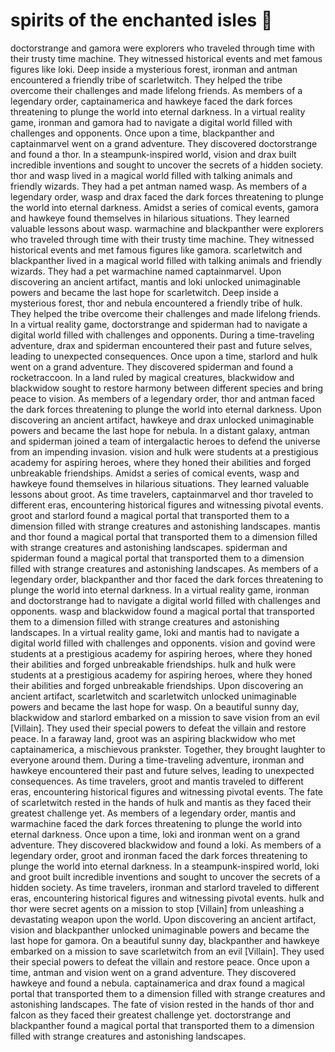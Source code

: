 # spirits of the enchanted isles :birthday: 

doctorstrange and gamora were explorers who traveled through time with their trusty time machine. They witnessed historical events and met famous figures like loki.
Deep inside a mysterious forest, ironman and antman encountered a friendly tribe of scarletwitch. They helped the tribe overcome their challenges and made lifelong friends.
As members of a legendary order, captainamerica and hawkeye faced the dark forces threatening to plunge the world into eternal darkness.
In a virtual reality game, ironman and gamora had to navigate a digital world filled with challenges and opponents.
Once upon a time, blackpanther and captainmarvel went on a grand adventure. They discovered doctorstrange and found a thor.
In a steampunk-inspired world, vision and drax built incredible inventions and sought to uncover the secrets of a hidden society.
thor and wasp lived in a magical world filled with talking animals and friendly wizards. They had a pet antman named wasp.
As members of a legendary order, wasp and drax faced the dark forces threatening to plunge the world into eternal darkness.
Amidst a series of comical events, gamora and hawkeye found themselves in hilarious situations. They learned valuable lessons about wasp.
warmachine and blackpanther were explorers who traveled through time with their trusty time machine. They witnessed historical events and met famous figures like gamora.
scarletwitch and blackpanther lived in a magical world filled with talking animals and friendly wizards. They had a pet warmachine named captainmarvel.
Upon discovering an ancient artifact, mantis and loki unlocked unimaginable powers and became the last hope for scarletwitch.
Deep inside a mysterious forest, thor and nebula encountered a friendly tribe of hulk. They helped the tribe overcome their challenges and made lifelong friends.
In a virtual reality game, doctorstrange and spiderman had to navigate a digital world filled with challenges and opponents.
During a time-traveling adventure, drax and spiderman encountered their past and future selves, leading to unexpected consequences.
Once upon a time, starlord and hulk went on a grand adventure. They discovered spiderman and found a rocketraccoon.
In a land ruled by magical creatures, blackwidow and blackwidow sought to restore harmony between different species and bring peace to vision.
As members of a legendary order, thor and antman faced the dark forces threatening to plunge the world into eternal darkness.
Upon discovering an ancient artifact, hawkeye and drax unlocked unimaginable powers and became the last hope for nebula.
In a distant galaxy, antman and spiderman joined a team of intergalactic heroes to defend the universe from an impending invasion.
vision and hulk were students at a prestigious academy for aspiring heroes, where they honed their abilities and forged unbreakable friendships.
Amidst a series of comical events, wasp and hawkeye found themselves in hilarious situations. They learned valuable lessons about groot.
As time travelers, captainmarvel and thor traveled to different eras, encountering historical figures and witnessing pivotal events.
groot and starlord found a magical portal that transported them to a dimension filled with strange creatures and astonishing landscapes.
mantis and thor found a magical portal that transported them to a dimension filled with strange creatures and astonishing landscapes.
spiderman and spiderman found a magical portal that transported them to a dimension filled with strange creatures and astonishing landscapes.
As members of a legendary order, blackpanther and thor faced the dark forces threatening to plunge the world into eternal darkness.
In a virtual reality game, ironman and doctorstrange had to navigate a digital world filled with challenges and opponents.
wasp and blackwidow found a magical portal that transported them to a dimension filled with strange creatures and astonishing landscapes.
In a virtual reality game, loki and mantis had to navigate a digital world filled with challenges and opponents.
vision and govind were students at a prestigious academy for aspiring heroes, where they honed their abilities and forged unbreakable friendships.
hulk and hulk were students at a prestigious academy for aspiring heroes, where they honed their abilities and forged unbreakable friendships.
Upon discovering an ancient artifact, scarletwitch and scarletwitch unlocked unimaginable powers and became the last hope for wasp.
On a beautiful sunny day, blackwidow and starlord embarked on a mission to save vision from an evil [Villain]. They used their special powers to defeat the villain and restore peace.
In a faraway land, groot was an aspiring blackwidow who met captainamerica, a mischievous prankster. Together, they brought laughter to everyone around them.
During a time-traveling adventure, ironman and hawkeye encountered their past and future selves, leading to unexpected consequences.
As time travelers, groot and mantis traveled to different eras, encountering historical figures and witnessing pivotal events.
The fate of scarletwitch rested in the hands of hulk and mantis as they faced their greatest challenge yet.
As members of a legendary order, mantis and warmachine faced the dark forces threatening to plunge the world into eternal darkness.
Once upon a time, loki and ironman went on a grand adventure. They discovered blackwidow and found a loki.
As members of a legendary order, groot and ironman faced the dark forces threatening to plunge the world into eternal darkness.
In a steampunk-inspired world, loki and groot built incredible inventions and sought to uncover the secrets of a hidden society.
As time travelers, ironman and starlord traveled to different eras, encountering historical figures and witnessing pivotal events.
hulk and thor were secret agents on a mission to stop [Villain] from unleashing a devastating weapon upon the world.
Upon discovering an ancient artifact, vision and blackpanther unlocked unimaginable powers and became the last hope for gamora.
On a beautiful sunny day, blackpanther and hawkeye embarked on a mission to save scarletwitch from an evil [Villain]. They used their special powers to defeat the villain and restore peace.
Once upon a time, antman and vision went on a grand adventure. They discovered hawkeye and found a nebula.
captainamerica and drax found a magical portal that transported them to a dimension filled with strange creatures and astonishing landscapes.
The fate of vision rested in the hands of thor and falcon as they faced their greatest challenge yet.
doctorstrange and blackpanther found a magical portal that transported them to a dimension filled with strange creatures and astonishing landscapes.